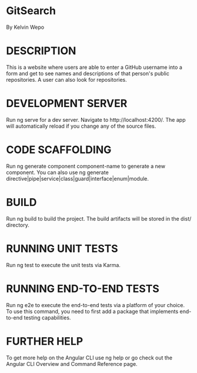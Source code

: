 # GitSearch
   By   Kelvin Wepo
# DESCRIPTION
This is a website where users are able to enter a GitHub username into a form and get to see names and descriptions of that person's public repositories. A user can also look for repositories.
# DEVELOPMENT SERVER
Run ng serve for a dev server. Navigate to http://localhost:4200/. The app will automatically reload if you change any of the source files.
# CODE SCAFFOLDING
Run ng generate component component-name to generate a new component. You can also use ng generate directive|pipe|service|class|guard|interface|enum|module.
# BUILD
Run ng build to build the project. The build artifacts will be stored in the dist/ directory.
# RUNNING UNIT TESTS
Run ng test to execute the unit tests via Karma.
# RUNNING END-TO-END TESTS
Run ng e2e to execute the end-to-end tests via a platform of your choice. To use this command, you need to first add a package that implements end-to-end testing capabilities.
# FURTHER HELP
To get more help on the Angular CLI use ng help or go check out the Angular CLI Overview and Command Reference page.
